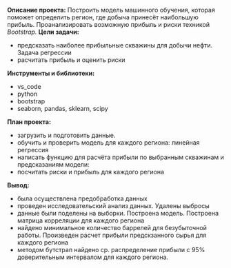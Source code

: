 **Описание проекта:** Построить модель машинного обучения, которая поможет определить регион, где добыча принесёт наибольшую прибыль. Проанализировать возможную прибыль и риски техникой *Bootstrap.*
**Цели задачи:**
- предсказать наиболее прибыльные скважины для добычи нефти. Задача регрессии
- расчитать прибыль и оценить риски

**Инструменты и библиотеки:**
  - vs_code
  - python
  - bootstrap
  - seaborn, pandas, sklearn, scipy

**План проекта:**
- загрузить и подготовить данные.
- обучить и проверить модель для каждого региона: линейная регрессия
- написать функцию для расчёта прибыли по выбранным скважинам и предсказаниям модели:
- посчитать риски и прибыль для каждого региона

**Вывод:**
- была осуществлена предобработка данных
- проведен исследовательский анализ данных. Удалены выбросы
- данные были поделены на выборки. Построена модель. Построена матрица корреляции для каждого региона
- найдено минимальное количество баррелей для безубыточной работы. Произведен расчет прибыли предскзанного сырья для каждого региона
- методом бутстрап найдено ср. распределение прибыли с 95% доверительным интервалом для каждого региона.
